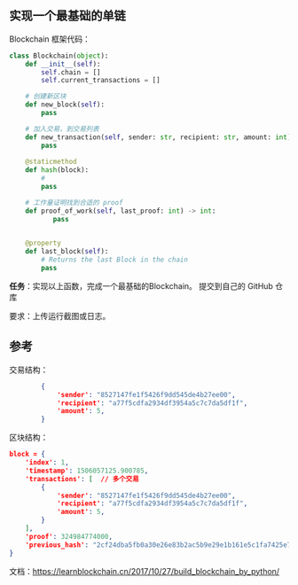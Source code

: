 ## 实现一个最基础的单链

Blockchain 框架代码：

 ```python
 class Blockchain(object):
     def __init__(self):
         self.chain = []
         self.current_transactions = []
 
     # 创建新区块
     def new_block(self):
         pass
 
     # 加入交易，到交易列表
     def new_transaction(self, sender: str, recipient: str, amount: int):
         pass
     
     @staticmethod
     def hash(block):
         # 
         pass
 
     # 工作量证明找到合适的 proof 
     def proof_of_work(self, last_proof: int) -> int:
     		pass
       
 
     @property
     def last_block(self):
         # Returns the last Block in the chain
         pass
 
 ```



**任务**：实现以上函数，完成一个最基础的Blockchain。
提交到自己的 GitHub 仓库

要求：上传运行截图或日志。


## 参考

交易结构：

```json
        {
            'sender': "8527147fe1f5426f9dd545de4b27ee00",
            'recipient': "a77f5cdfa2934df3954a5c7c7da5df1f",
            'amount': 5,
        }
```



区块结构：

```json
block = {
    'index': 1,
    'timestamp': 1506057125.900785,
    'transactions': [  // 多个交易
        {
            'sender': "8527147fe1f5426f9dd545de4b27ee00",
            'recipient': "a77f5cdfa2934df3954a5c7c7da5df1f",
            'amount': 5,
        }
    ],
    'proof': 324984774000,
    'previous_hash': "2cf24dba5fb0a30e26e83b2ac5b9e29e1b161e5c1fa7425e73043362938b9824"
}
```



文档：https://learnblockchain.cn/2017/10/27/build_blockchain_by_python/